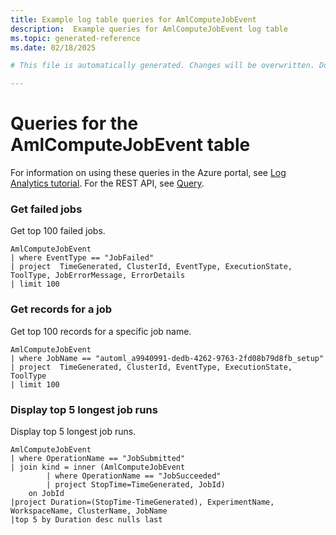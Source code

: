 ```yaml
---
title: Example log table queries for AmlComputeJobEvent
description:  Example queries for AmlComputeJobEvent log table
ms.topic: generated-reference
ms.date: 02/18/2025

# This file is automatically generated. Changes will be overwritten. Do not change this file directly. 

---
```


# Queries for the AmlComputeJobEvent table

For information on using these queries in the Azure portal, see [Log Analytics tutorial](/azure/azure-monitor/logs/log-analytics-tutorial). For the REST API, see [Query](/rest/api/loganalytics/query).


### Get failed jobs  


Get top 100 failed jobs.  

```query
AmlComputeJobEvent
| where EventType == "JobFailed"
| project  TimeGenerated, ClusterId, EventType, ExecutionState, ToolType, JobErrorMessage, ErrorDetails
| limit 100
```



### Get records for a job  


Get top 100 records for a specific job name.  

```query
AmlComputeJobEvent
| where JobName == "automl_a9940991-dedb-4262-9763-2fd08b79d8fb_setup"
| project  TimeGenerated, ClusterId, EventType, ExecutionState, ToolType
| limit 100
```



### Display top 5 longest job runs  


Display top 5 longest job runs.  

```query
AmlComputeJobEvent
| where OperationName == "JobSubmitted"
| join kind = inner (AmlComputeJobEvent
        | where OperationName == "JobSucceeded"
        | project StopTime=TimeGenerated, JobId)
    on JobId 
|project Duration=(StopTime-TimeGenerated), ExperimentName, WorkspaceName, ClusterName, JobName
|top 5 by Duration desc nulls last
```

